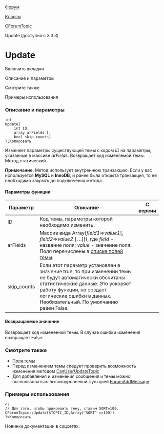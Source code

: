 [Форум](/api_help/forum/index.php)

[Классы](/api_help/forum/developer/index.php)

[CForumTopic](/api_help/forum/developer/cforumtopic/index.php)

Update (доступно с 3.3.3)

Update
======

Включить вкладки

Описание и параметры

Смотрите также

Примеры использования

### Описание и параметры

```
int
Update(
	int ID,
	array arFields [,
	bool skip_counts]
);Копировать
```

Изменяет параметры существующей темы с кодом *ID* на параметры, указанные в массиве *arFields*. Возвращает код изменяемой темы. Метод статический.

**Примечание**. Метод использует внутреннюю транзакцию. Если у вас используется **MySQL** и **InnoDB**, и ранее была открыта транзакция, то ее необходимо закрыть до подключения метода.

#### Параметры функции

| Параметр | Описание | C версии |
| --- | --- | --- |
| ID | Код темы, параметры которой необходимо изменить. |  |
| arFields | Массив вида Array(*field1*=>*value1*[, *field2*=>*value2* [, ..]]), где    *field* - название поля;  *value* - значение поля.   Поля перечислены в [списке полей темы](/api_help/forum/fields.php#cforumtopic). |  |
| skip\_counts | Если этот параметр установлен в значение true, то при изменении темы не будут автоматически обсчитаны статистические данные. Это ускоряет работу функции, но создает логические ошибки в данных. Необязательный. По умолчанию равен False. |  |

#### Возвращаемое значение

Возвращает код измененной темы. В случае ошибки изменения возвращает False.

### Смотрите также

* [Поля темы](/api_help/forum/fields.php#cforumtopic)
* Перед изменением темы следует проверить возможность изменения методом [CanUserUpdateTopic](/api_help/forum/developer/cforumtopic/canuserupdatetopic.php)
* Для добавления и изменения сообщения и темы можно воспользоваться высокоуровневой функцией [ForumAddMessage](/api_help/forum/functions/forumaddmessage.php)

### Примеры использования

```
<?
// Для того, чтобы прикрепить тему, ставим SORT=100.
CForumTopic::Update($TOPIC_ID,Array("SORT" =>100))
?>Копировать
```

Новинки документации в соцсетях: